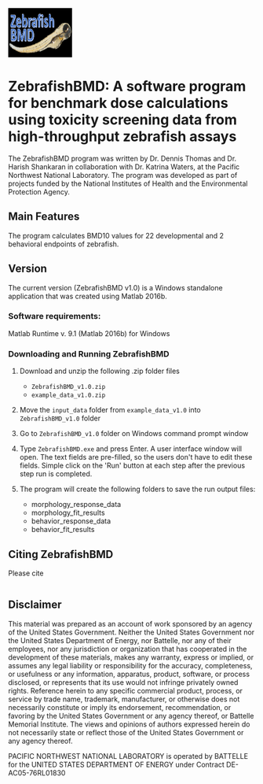 <img src="/images/ZebrafishBMD.png" alt="ZebrafishBMD" width="130" height ="100" />

# ZebrafishBMD: A software program for benchmark dose calculations using toxicity screening data from high-throughput zebrafish assays 


The ZebrafishBMD program was written by Dr. Dennis Thomas and 
Dr. Harish Shankaran in collaboration with Dr. Katrina Waters, 
at the Pacific Northwest National Laboratory. 
The program was developed as part of projects funded by the National 
Institutes of Health and the Environmental Protection Agency.

## Main Features

The program calculates BMD10 values for 
22 developmental and 2 behavioral endpoints of zebrafish.

## Version

The current version (ZebrafishBMD v1.0) is a Windows 
standalone application that was created using Matlab 2016b. 
 
### Software requirements:
Matlab Runtime v. 9.1 (Matlab 2016b) for Windows

### Downloading and Running ZebrafishBMD

1. Download and unzip the following .zip folder files

	* `ZebrafishBMD_v1.0.zip`
	* `example_data_v1.0.zip`


2. Move the `input_data` folder from `example_data_v1.0` into `ZebrafishBMD_v1.0` folder

3. Go to `ZebrafishBMD_v1.0` folder on Windows command prompt window
4. Type `ZebrafishBMD.exe` and press Enter.
	A user interface window will open. The text fields are pre-filled, so the users don't
	have to edit these fields. Simple click on the 'Run' button at each step after the 
	previous step run is completed. 

5. The program will create the following folders to save the run output files:

	* morphology_response_data
	* morphology_fit_results
	* behavior_response_data
	* behavior_fit_results

## Citing ZebrafishBMD

Please cite

```

```
## Disclaimer
This material was prepared as an account of work sponsored by an agency of the United States Government.  Neither the United States Government nor the United States Department of Energy, nor Battelle, nor any of their employees, nor any jurisdiction or organization that has cooperated in the development of these 
materials, makes any warranty, express or implied, or assumes any legal liability or responsibility for the accuracy, completeness, or usefulness or any information, apparatus, product, software, or process disclosed, or represents that its use would not infringe privately owned rights. Reference herein to any specific commercial product, process, or service by trade name, trademark, manufacturer, or otherwise does not necessarily constitute or 
imply its endorsement, recommendation, or favoring by the United States Government or any agency thereof, or Battelle Memorial Institute. The views and opinions of authors expressed herein do not necessarily state or reflect those of the United States Government or any agency thereof.

PACIFIC NORTHWEST NATIONAL LABORATORY is 
operated by
BATTELLE
for the
UNITED STATES DEPARTMENT OF ENERGY
under Contract DE-AC05-76RL01830

